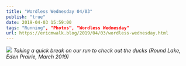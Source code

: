 ```yaml
---
title: "Wordless Wednesday 04/03"
publish: "true"
date: 2019-04-03 15:59:00
tags: "Running", "Photos", "Wordless Wednesday"
url: https://ericmwalk.blog/2019/04/03/wordless-wednesday.html
---
```


![](https://ericmwalk.blog/uploads/2021/f66f7ce910.jpg)
*Taking a quick break on our run to check out the ducks (Round Lake, Eden Prairie, March 2019)*
